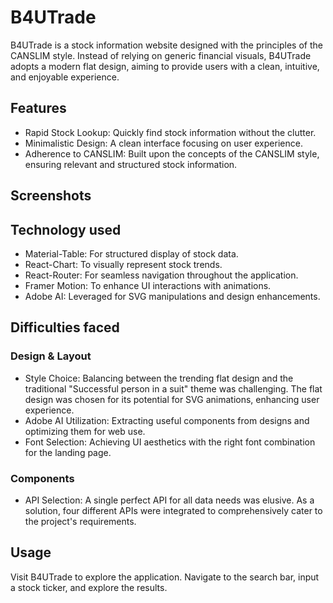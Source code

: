 # B4UTrade
B4UTrade is a stock information website designed with the principles of the CANSLIM style. Instead of relying on generic financial visuals, B4UTrade adopts a modern flat design, aiming to provide users with a clean, intuitive, and enjoyable experience.

## Features
- Rapid Stock Lookup: Quickly find stock information without the clutter.
- Minimalistic Design: A clean interface focusing on user experience.
- Adherence to CANSLIM: Built upon the concepts of the CANSLIM style, ensuring relevant and structured stock information.

## Screenshots

## Technology used
- Material-Table: For structured display of stock data.
- React-Chart: To visually represent stock trends.
- React-Router: For seamless navigation throughout the application.
- Framer Motion: To enhance UI interactions with animations.
- Adobe AI: Leveraged for SVG manipulations and design enhancements.

## Difficulties faced

### Design & Layout
- Style Choice: Balancing between the trending flat design and the traditional "Successful person in a suit" theme was challenging. The flat design was chosen for its potential for SVG animations, enhancing user experience.
- Adobe AI Utilization: Extracting useful components from designs and optimizing them for web use.
- Font Selection: Achieving UI aesthetics with the right font combination for the landing page.

### Components
- API Selection: A single perfect API for all data needs was elusive. As a solution, four different APIs were integrated to comprehensively cater to the project's requirements.

## Usage
Visit B4UTrade to explore the application. Navigate to the search bar, input a stock ticker, and explore the results.
